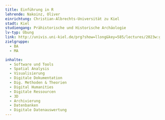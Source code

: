 ```yaml
---
title: Einführung in R
lehrende: Nakoinz, Oliver
einrichtung: Christian-Albrechts-Universität zu Kiel
stadt: Kiel
studiengang: Prähistorische und Historische Archäologie
lv-typ: Übung
link: http://univis.uni-kiel.de/prg?show=llong&key=585/lectures/2023w:gemei/instit_2/zentr/einfhr
zielgruppe:
  - BA
  - MA

inhalte:
  - Software und Tools
  - Spatial Analysis
  - Visualisierung
  - Digitale Dokumentation
  - Dig. Methoden & Theorien
  - Digital Humanities
  - Digitale Ressourcen
  - 3D
  - Archivierung
  - Datenbanken
  - Digitale Datenauswertung
---
```

 
